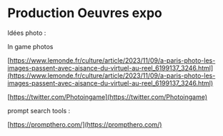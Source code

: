 # Production Oeuvres expo

Idées photo : 

In game photos

[https://www.lemonde.fr/culture/article/2023/11/09/a-paris-photo-les-images-passent-avec-aisance-du-virtuel-au-reel_6199137_3246.html](https://www.lemonde.fr/culture/article/2023/11/09/a-paris-photo-les-images-passent-avec-aisance-du-virtuel-au-reel_6199137_3246.html)

[https://twitter.com/Photoingame](https://twitter.com/Photoingame)

prompt search tools : 

[https://prompthero.com/](https://prompthero.com/)